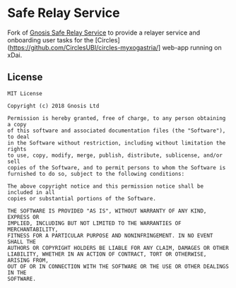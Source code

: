 # Safe Relay Service

Fork of [Gnosis Safe Relay Service](https://docs.gnosis.io/safe/docs/services_relay/) to provide a relayer service and onboarding user tasks for the [Circles](https://github.com/CirclesUBI/circles-myxogastria/] web-app running on xDai.

## License

```
MIT License

Copyright (c) 2018 Gnosis Ltd

Permission is hereby granted, free of charge, to any person obtaining a copy
of this software and associated documentation files (the "Software"), to deal
in the Software without restriction, including without limitation the rights
to use, copy, modify, merge, publish, distribute, sublicense, and/or sell
copies of the Software, and to permit persons to whom the Software is
furnished to do so, subject to the following conditions:

The above copyright notice and this permission notice shall be included in all
copies or substantial portions of the Software.

THE SOFTWARE IS PROVIDED "AS IS", WITHOUT WARRANTY OF ANY KIND, EXPRESS OR
IMPLIED, INCLUDING BUT NOT LIMITED TO THE WARRANTIES OF MERCHANTABILITY,
FITNESS FOR A PARTICULAR PURPOSE AND NONINFRINGEMENT. IN NO EVENT SHALL THE
AUTHORS OR COPYRIGHT HOLDERS BE LIABLE FOR ANY CLAIM, DAMAGES OR OTHER
LIABILITY, WHETHER IN AN ACTION OF CONTRACT, TORT OR OTHERWISE, ARISING FROM,
OUT OF OR IN CONNECTION WITH THE SOFTWARE OR THE USE OR OTHER DEALINGS IN THE
SOFTWARE.
```

